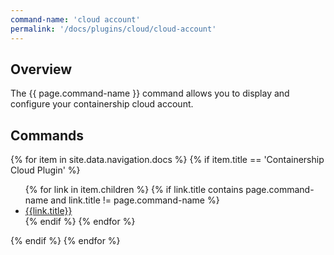```yaml
---
command-name: 'cloud account'
permalink: '/docs/plugins/cloud/cloud-account'
---
```


<h2> Overview </h2>

<p>
The {{ page.command-name }} command allows you to display and configure your containership cloud account.
</p>

<h2> Commands </h2>

<p>
{% for item in site.data.navigation.docs %}
    {% if item.title == 'Containership Cloud Plugin' %}
        <ul>
        {% for link in item.children %}
            {% if link.title contains page.command-name and link.title != page.command-name %}
                <li><a href="{{link.url}}">{{link.title}}</a></li>
            {% endif %}
        {% endfor %}
        </ul>
    {% endif %}
{% endfor %}
</p>
